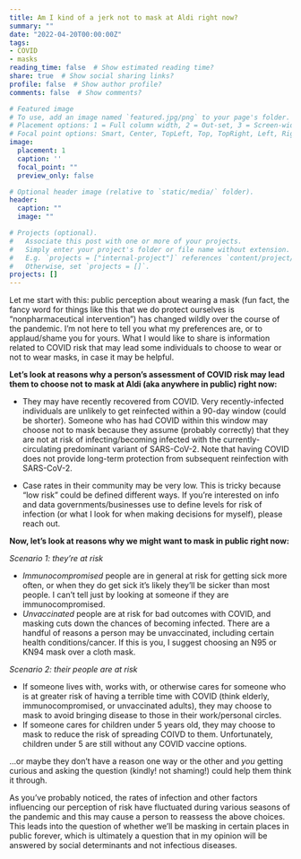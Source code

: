 ```yaml
---
title: Am I kind of a jerk not to mask at Aldi right now?
summary: ""
date: "2022-04-20T00:00:00Z"
tags:
- COVID
- masks
reading_time: false  # Show estimated reading time?
share: true  # Show social sharing links?
profile: false  # Show author profile?
comments: false  # Show comments?

# Featured image
# To use, add an image named `featured.jpg/png` to your page's folder.
# Placement options: 1 = Full column width, 2 = Out-set, 3 = Screen-width
# Focal point options: Smart, Center, TopLeft, Top, TopRight, Left, Right, BottomLeft, Bottom, BottomRight
image:
  placement: 1
  caption: ''
  focal_point: ""
  preview_only: false

# Optional header image (relative to `static/media/` folder).
header:
  caption: ""
  image: ""

# Projects (optional).
#   Associate this post with one or more of your projects.
#   Simply enter your project's folder or file name without extension.
#   E.g. `projects = ["internal-project"]` references `content/project/deep-learning/index.md`.
#   Otherwise, set `projects = []`.
projects: []
---
```

Let me start with this: public perception about wearing a mask (fun fact, the fancy word for things like this that we do protect ourselves is “nonpharmaceutical intervention”) has changed wildly over the course of the pandemic. I’m not here to tell you what my preferences are, or to applaud/shame you for yours. What I would like to share is information related to COVID risk that may lead some individuals to choose to wear or not to wear masks, in case it may be helpful.

**Let’s look at reasons why a person’s assessment of COVID risk may lead them to choose not to mask at Aldi (aka anywhere in public) right now:**

- They may have recently recovered from COVID. Very recently-infected individuals are unlikely to get reinfected within a 90-day window (could be shorter). Someone who has had COVID within this window may choose not to mask because they assume (probably correctly) that they are not at risk of infecting/becoming infected with the currently-circulating predominant variant of SARS-CoV-2. Note that having COVID does not provide long-term protection from subsequent reinfection with SARS-CoV-2.

- Case rates in their community may be very low. This is tricky because “low risk” could be defined different ways. If you’re interested on info and data governments/businesses use to define levels for risk of infection (or what I look for when making decisions for myself), please reach out.


**Now, let’s look at reasons why we might want to mask in public right now:**

*Scenario 1: they’re at risk*
- *Immunocompromised* people are in general at risk for getting sick more often, or when they do get sick it’s likely they’ll be sicker than most people. I can’t tell just by looking at someone if they are immunocompromised.
- *Unvaccinated* people are at risk for bad outcomes with COVID, and masking cuts down the chances of becoming infected. There are a handful of reasons a person may be unvaccinated, including certain health conditions/cancer. If this is you, I suggest choosing an N95 or KN94 mask over a cloth mask.

*Scenario 2: their people are at risk*
- If someone lives with, works with, or otherwise cares for someone who is at greater risk of having a terrible time with COVID (think elderly, immunocompromised, or unvaccinated adults), they may choose to mask to avoid bringing disease to those in their work/personal circles. 
- If someone cares for children under 5 years old, they may choose to mask to reduce the risk of spreading COIVD to them. Unfortunately, children under 5 are still without any COVID vaccine options.

…or maybe they don’t have a reason one way or the other and *you* getting curious and asking the question (kindly! not shaming!) could help them think it through.

As you’ve probably noticed, the rates of infection and other factors influencing our perception of risk have fluctuated during various seasons of the pandemic and this may cause a person to reassess the above choices. This leads into the question of whether we’ll be masking in certain places in public forever, which is ultimately a question that in my opinion will be answered by social determinants and not infectious diseases.